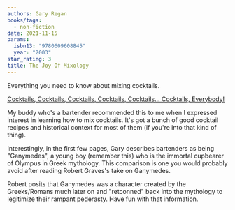```yaml
---
authors: Gary Regan
books/tags:
  - non-fiction
date: 2021-11-15
params:
  isbn13: "9780609608845"
  year: "2003"
star_rating: 3
title: The Joy Of Mixology
---
```


Everything you need to know about mixing cocktails.

<!--more-->

[Cocktails, Cocktails, Cocktails, Cocktails, Cocktails... Cocktails, Everybody!](https://strategineer.com/cocktails/)

My buddy who's a bartender recommended this to me when I expressed interest in
learning how to mix cocktails. It's got a bunch of good cocktail recipes and
historical context for most of them (if you're into that kind of thing).

Interestingly, in the first few pages, Gary describes bartenders as being
"Ganymedes", a young boy (remember this) who is the immortal cupbearer of
Olympus in Greek mythology. This comparison is one you would probably avoid
after reading Robert Graves's take on Ganymedes.

Robert posits that Ganymedes was a character created by the Greeks/Romans much
later on and "retconned" back into the mythology to legitimize their rampant
pederasty. Have fun with that information.
